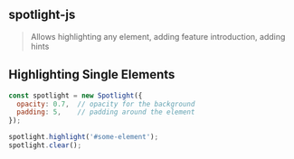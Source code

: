 ## spotlight-js
> Allows highlighting any element, adding feature introduction, adding hints

## Highlighting Single Elements

```javascript
const spotlight = new Spotlight({
  opacity: 0.7,  // opacity for the background
  padding: 5,    // padding around the element
});

spotlight.highlight('#some-element');
spotlight.clear();
```